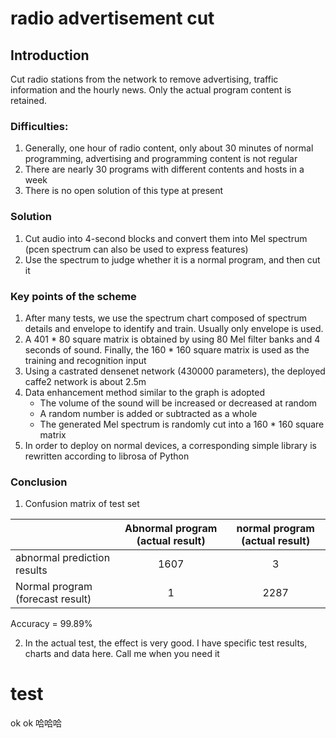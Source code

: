 # radio advertisement cut

## Introduction
Cut radio stations from the network to remove advertising, traffic information and the hourly news. Only the actual program content is retained.

### Difficulties:
1. Generally, one hour of radio content, only about 30 minutes of normal programming, advertising and programming content is not regular
2. There are nearly 30 programs with different contents and hosts in a week
3. There is no open solution of this type at present

### Solution
1. Cut audio into 4-second blocks and convert them into Mel spectrum (pcen spectrum can also be used to express features)
2. Use the spectrum to judge whether it is a normal program, and then cut it

### Key points of the scheme
1. After many tests, we use the spectrum chart composed of spectrum details and envelope to identify and train. Usually only envelope is used.
2. A 401 * 80 square matrix is obtained by using 80 Mel filter banks and 4 seconds of sound. Finally, the 160 * 160 square matrix is used as the training and recognition input
3. Using a castrated densenet network (430000 parameters), the deployed caffe2 network is about 2.5m
4. Data enhancement method similar to the graph is adopted
   * The volume of the sound will be increased or decreased at random
   * A random number is added or subtracted as a whole
   * The generated Mel spectrum is randomly cut into a 160 * 160 square matrix   
5. In order to deploy on normal devices, a corresponding simple library is rewritten according to librosa of Python

### Conclusion

1. Confusion matrix of test set

| | Abnormal program (actual result) | normal program (actual result)
|:-------|:-----:|:-------:|
| abnormal prediction results | 1607 | 3 |
| Normal program (forecast result) | 1 | 2287 |
Accuracy = 99.89%



2. In the actual test, the effect is very good. I have specific test results, charts and data here. Call me when you need it

# test
ok
ok
哈哈哈

